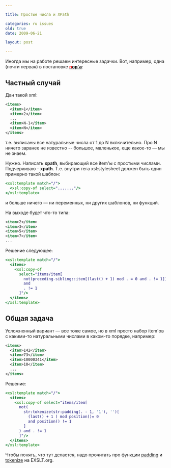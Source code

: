 ```yaml
---

title: Простые числа и XPath

categories: ru issues
old: true
date: 2009-06-21

layout: post

---
```


Иногда мы на работе решаем интересные задачки. Вот, например, одна (почти первая) в постановке
<a href="http://alpha-san.ya.ru/"><span style="color: #000000;"><strong><span style="color: #ff0000;">n</span>op`а</strong></span></a>:
<excerpt/>

## Частный случай

Дан такой xml:

```xml
<items>
  <item>1</item>
  <item>2</item>
  ...
  <item>N-1</item>
  <item>N</item>
</items>
```

т.е. выписаны все натуральные числа от 1 до N включительно. Про N ничего заранее не известно --
большое, маленькое, еще какое-то &mdash; мы не знаем.

Нужно. Написать **xpath**, выбирающий все item'ы с простыми числами.
Подчеркиваю - **xpath**.
Т.е. внутри тега xsl:stylesheet должен быть один примерно такой шаблон:

```xslt
<xsl:template match="/">
  <xsl:copy-of select="......."/>
</xsl:template>
```

и больше ничего &mdash; ни переменных, ни других шаблонов, ни функций.

На выходе будет что-то типа:

```xml
<item>2</item>
<item>3</item>
<item>5</item>
<item>7</item>
...
```

Решение следующее:

```xslt
<xsl:template match="/">
  <items>
    <xsl:copy-of
      select="items/item[
        not(preceding-sibling::item[(last() + 1) mod . = 0 and . != 1])
        and
        . != 1
      ]"/>
  </items>
</xsl:template>
```

## Общая задача

Усложненный вариант &mdash; все тоже самое, но в xml просто набор item'ов с какими-то натуральными числами
в каком-то порядке, например:

```xml
<items>
  <item>142</item>
  <item>73</item>
  <item>10000341</item>
  <item>10</item>
  ...
</items>
```

Решение:

```xslt
<xsl:template match="/">
  <items>
    <xsl:copy-of select="items/item[
      not(
        str:tokenize(str:padding(. - 1, '1'), '')[
          (last() + 1 ) mod position()= 0
          and position() != 1
        ]
      ) and . != 1
      ]"/>
  </items>
</xsl:template>
```

Чтобы понять, что тут делается, надо прочитать про функции
[padding](http://exslt.org/str/functions/padding/index.html) и
[tokenize](http://exslt.org/str/functions/tokenize/index.html) на EXSLT.org.
